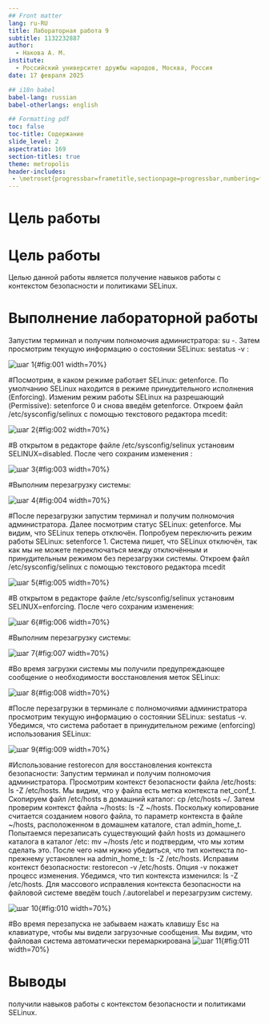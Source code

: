 ```yaml
---
## Front matter
lang: ru-RU
title: Лабораторная работа 9
subtitle: 1132232887
author:
  - Накова А. М.
institute:
  - Российский университет дружбы народов, Москва, Россия
date: 17 февраля 2025

## i18n babel
babel-lang: russian
babel-otherlangs: english

## Formatting pdf
toc: false
toc-title: Содержание
slide_level: 2
aspectratio: 169
section-titles: true
theme: metropolis
header-includes:
 - \metroset{progressbar=frametitle,sectionpage=progressbar,numbering=fraction}
---
```


# Цель работы

# Цель работы

Целью данной работы является получение навыков работы с контекстом безопасности и политиками SELinux.


# Выполнение лабораторной работы



Запустим терминал и получим полномочия администратора: su -. Затем просмотрим текущую информацию о состоянии SELinux: sestatus -v : 

![шаг 1](C:\Users\Nakov\work\study\2024-2025\OAOS\os2\labs\lab09\presentation\image\1.png){#fig:001 width=70%}



#Посмотрим, в каком режиме работает SELinux: getenforce. По умолчанию SELinux находится в режиме принудительного исполнения (Enforcing). Изменим режим работы SELinux на разрешающий (Permissive): setenforce 0 и снова введём getenforce. Откроем файл /etc/sysconfig/selinux с помощью текстового редактора mcedit: 

![шаг 2](C:\Users\Nakov\work\study\2024-2025\OAOS\os2\labs\lab09\presentation\image\2.png){#fig:002 width=70%}

#В открытом в редакторе файле /etc/sysconfig/selinux установим SELINUX=disabled. После чего сохраним изменения :

![шаг 3](C:\Users\Nakov\work\study\2024-2025\OAOS\os2\labs\lab09\presentation\image\3.png){#fig:003 width=70%}
 

#Выполним перезагрузку системы:

![шаг 4](C:\Users\Nakov\work\study\2024-2025\OAOS\os2\labs\lab09\presentation\image\4.png){#fig:004 width=70%}
 


#После перезагрузки запустим терминал и получим полномочия администратора. Далее посмотрим статус SELinux: getenforce. Мы видим, что SELinux теперь отключён. Попробуем переключить режим работы SELinux: setenforce 1. Система пишет, что SELinux отключён, так как мы не можете переключаться между отключённым и принудительным режимом без перезагрузки системы. Откроем файл /etc/sysconfig/selinux с помощью текстового редактора mcedit

![шаг 5](C:\Users\Nakov\work\study\2024-2025\OAOS\os2\labs\lab09\presentation\image\5.png){#fig:005 width=70%}

#В открытом в редакторе файле /etc/sysconfig/selinux установим SELINUX=enforcing. После чего сохраним изменения:

![шаг 6](C:\Users\Nakov\work\study\2024-2025\OAOS\os2\labs\lab09\presentation\image\6.png){#fig:006 width=70%}
 

#Выполним перезагрузку системы:

![шаг 7](C:\Users\Nakov\work\study\2024-2025\OAOS\os2\labs\lab09\presentation\image\7.png){#fig:007 width=70%}
 


#Во время загрузки системы мы получили предупреждающее сообщение о необходимости восстановления меток SELinux:

![шаг 8](C:\Users\Nakov\work\study\2024-2025\OAOS\os2\labs\lab09\presentation\image\8.png){#fig:008 width=70%}



#После перезагрузки в терминале с полномочиями администратора просмотрим текущую информацию о состоянии SELinux: sestatus -v. Убедимся, что система работает в принудительном режиме (enforcing) использования SELinux:

![шаг 9](C:\Users\Nakov\work\study\2024-2025\OAOS\os2\labs\lab09\presentation\image\9.png){#fig:009 width=70%}
 


#Использование restorecon для восстановления контекста безопасности:
Запустим терминал и получим полномочия администратора. Просмотрим контекст безопасности файла /etc/hosts: ls -Z /etc/hosts. Мы видим, что у файла есть метка контекста net_conf_t. Скопируем файл /etc/hosts в домашний каталог: cp /etc/hosts ~/. Затем проверим контекст файла ~/hosts: ls -Z ~/hosts. Поскольку копирование считается созданием нового файла, то параметр контекста в файле ~/hosts, расположенном в домашнем каталоге, стал admin_home_t. Попытаемся перезаписать существующий файл hosts из домашнего каталога в каталог /etc: mv ~/hosts /etc и подтвердим, что мы хотим сделать это. После чего нам нужно убедиться, что тип контекста по-прежнему установлен на admin_home_t: ls -Z /etc/hosts. Исправим контекст безопасности: restorecon -v /etc/hosts. Опция -v покажет процесс изменения. Убедимся, что тип контекста изменился: ls -Z /etc/hosts. Для массового исправления контекста безопасности на файловой системе введём touch /.autorelabel и перезагрузим систему.

![шаг 10](C:\Users\Nakov\work\study\2024-2025\OAOS\os2\labs\lab09\presentation\image\10.png){#fig:010 width=70%}


#Во время перезапуска не забываем нажать клавишу Esc на клавиатуре, чтобы мы видели загрузочные сообщения. Мы видим, что файловая система автоматически перемаркирована
![шаг 11](C:\Users\Nakov\work\study\2024-2025\OAOS\os2\labs\lab09\presentation\image\11.png){#fig:011 width=70%}





# Выводы

получили навыков работы с контекстом безопасности и политиками SELinux.




